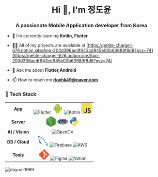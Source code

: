 <h1 align="center">Hi 👋, I'm 정도윤</h1>
<h3 align="center">A passionate Mobile Application developer from Korea</h3>

- 🌱 I’m currently learning **Kotlin, Flutter**

- 👨‍💻 All of my projects are available at [https://petite-charger-676.notion.site/App-200d398acdf643cd945e00b63689f8d8?pvs=74](https://petite-charger-676.notion.site/App-200d398acdf643cd945e00b63689f8d8?pvs=74)

- 💬 Ask me about **Flutter,Android**

- 📫 How to reach me **rkwhk49@naver.com**

<h3 align="left">🧰 Tech Stack</h3>

<table>
  <tr>
    <td align="center"><b>App</b></td>
    <td align="center">
      <img src="https://www.vectorlogo.zone/logos/flutterio/flutterio-icon.svg" width="35" height="35" alt="Flutter"/>
      <img src="https://raw.githubusercontent.com/devicons/devicon/master/icons/android/android-original.svg" width="35" height="35" alt="Android"/>
      <img src="https://www.vectorlogo.zone/logos/kotlinlang/kotlinlang-icon.svg" width="35" height="35" alt="Kotlin"/>
      <img src="https://raw.githubusercontent.com/devicons/devicon/master/icons/javascript/javascript-original.svg" width="35" height="35" alt="JavaScript"/>
    </td>
  </tr>

  <tr>
    <td align="center"><b>Server</b></td>
    <td align="center">
      <img src="https://raw.githubusercontent.com/devicons/devicon/master/icons/nodejs/nodejs-original.svg" width="35" height="35" alt="Node.js"/>
      <img src="https://raw.githubusercontent.com/devicons/devicon/master/icons/php/php-original.svg" width="35" height="35" alt="PHP"/>
      <img src="https://raw.githubusercontent.com/devicons/devicon/master/icons/python/python-original.svg" width="35" height="35" alt="Python"/>
    </td>
  </tr>

  <tr>
    <td align="center"><b>AI / Vision</b></td>
    <td align="center">
      <img src="https://www.vectorlogo.zone/logos/opencv/opencv-icon.svg" width="35" height="35" alt="OpenCV"/>
    </td>
  </tr>

  <tr>
    <td align="center"><b>DB / Cloud</b></td>
    <td align="center">
      <img src="https://raw.githubusercontent.com/devicons/devicon/master/icons/mysql/mysql-original.svg" width="35" height="35" alt="MySQL"/>
      <img src="https://www.vectorlogo.zone/logos/firebase/firebase-icon.svg" width="35" height="35" alt="Firebase"/>
      <img src="https://upload.wikimedia.org/wikipedia/commons/9/93/Amazon_Web_Services_Logo.svg" width="60" height="30" alt="AWS"/>
  </tr>

  <tr>
    <td align="center"><b>Tools</b></td>
    <td align="center">
      <img src="https://raw.githubusercontent.com/devicons/devicon/master/icons/git/git-original.svg" width="35" height="35" alt="Git"/>
      <img src="https://www.vectorlogo.zone/logos/figma/figma-icon.svg" width="35" height="35" alt="Figma"/>
      <img src="https://upload.wikimedia.org/wikipedia/commons/e/e9/Notion-logo.svg" width="35" height="35" alt="Notion"/>
    </td>
  </tr>
</table>

<p><img align="center" src="https://github-readme-stats.vercel.app/api/top-langs?username=doyun-1999&show_icons=true&locale=en&layout=compact" alt="doyun-1999" /></p>
